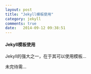 ```yaml
---
layout: post
title: "Jekyll模板使用"
category: jekyll
comments: true
date:   2014-09-12 09:38:51
---
```


#### Jekyll模板使用

Jekyll的强大之一，在于其可以使用模板...  

未完待需...


